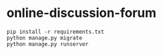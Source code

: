 # online-discussion-forum
```
pip install -r requirements.txt
python manage.py migrate
python manage.py runserver
```
